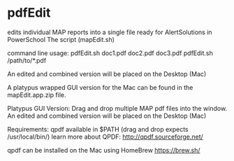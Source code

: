 # pdfEdit
edits individual MAP reports into a single file ready for AlertSolutions in PowerSchool
  The script (mapEdit.sh) 

  command line usage:
      pdfEdit.sh doc1.pdf doc2.pdf doc3.pdf
      pdfEdit.sh /path/to/*.pdf
      
  An edited and combined version will be placed on the Desktop (Mac)

A platypus wrapped GUI version for the Mac can be found in the mapEdit.app.zip file. 

  Platypus GUI Version:
      Drag and drop multiple MAP pdf files into the window. An edited and combined version will be placed on the Desktop (Mac)

Requirements:
  qpdf available in $PATH (drag and drop expects /usr/local/bin/)
  learn more about QPDF: http://qpdf.sourceforge.net/
  
  qpdf can be installed on the Mac using HomeBrew 
  https://brew.sh/

